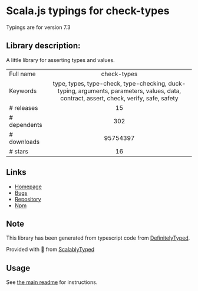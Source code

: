 
# Scala.js typings for check-types

Typings are for version 7.3

## Library description:
A little library for asserting types and values.

|                    |                 |
| ------------------ | :-------------: |
| Full name          | check-types |
| Keywords           | type, types, type-check, type-checking, duck-typing, arguments, parameters, values, data, contract, assert, check, verify, safe, safety |
| # releases         | 15 |
| # dependents       | 302 |
| # downloads        | 95754397 |
| # stars            | 16 |

## Links
- [Homepage](https://gitlab.com/philbooth/check-types.js)
- [Bugs](https://gitlab.com/philbooth/check-types.js/issues)
- [Repository](https://gitlab.com/philbooth/check-types.js)
- [Npm](https://www.npmjs.com/package/check-types)
    


## Note
This library has been generated from typescript code from [DefinitelyTyped](https://definitelytyped.org).

Provided with :purple_heart: from [ScalablyTyped](https://github.com/oyvindberg/ScalablyTyped)

## Usage
See [the main readme](../../readme.md) for instructions.


